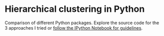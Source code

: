 Hierarchical clustering in Python 
=============

Comparison of different Python packages. Explore the source code for
the 3 approaches I tried or [follow the IPython Notebook for guidelines](http://nbviewer.ipython.org/urls/raw.github.com/OxanaSachenkova/hclust-python/master/hclust.ipynb).